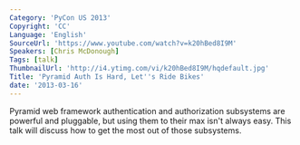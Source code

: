 ```yaml
---
Category: 'PyCon US 2013'
Copyright: 'CC'
Language: 'English'
SourceUrl: 'https://www.youtube.com/watch?v=k20hBed8I9M'
Speakers: [Chris McDonough]
Tags: [talk]
ThumbnailUrl: 'http://i4.ytimg.com/vi/k20hBed8I9M/hqdefault.jpg'
Title: 'Pyramid Auth Is Hard, Let''s Ride Bikes'
date: '2013-03-16'
---
```

Pyramid web framework authentication and authorization subsystems are powerful and pluggable, but using them to their max isn't always easy.  This talk will discuss how to get the most out of those subsystems.